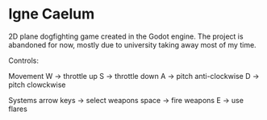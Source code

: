 # Igne Caelum

2D plane dogfighting game created in the Godot engine. The project is abandoned for now, mostly due to university taking away most of my time.

Controls:

Movement
W           -> throttle up
S           -> throttle down
A           -> pitch anti-clockwise
D           -> pitch clowckwise

Systems
arrow keys  -> select weapons
space       -> fire weapons
E           -> use flares
